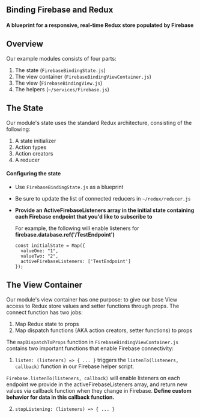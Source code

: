 ## Binding Firebase and Redux
#### A blueprint for a responsive, real-time Redux store populated by Firebase

## Overview
Our example modules consists of four parts:
  1. The state (`FirebaseBindingState.js`)
  2. The view container (`FirebaseBindingViewContainer.js`)
  3. The view (`FirebaseBindingView.js`)
  4. The helpers (`~/services/Firebase.js`)

## The State
Our module's state uses the standard Redux architecture, consisting of the following:
  1. A state initializer
  2. Action types
  3. Action creators
  4. A reducer

#### Configuring the state
* Use `FirebaseBindingState.js` as a blueprint
* Be sure to update the list of connected reducers in `~/redux/reducer.js`
* **Provide an ActiveFirebaseListeners array in the initial state containing each Firebase endpoint that you'd like to subscribe to**

  For example, the following will enable listeners for **firebase.database.ref('/TestEndpoint')**

  ```
  const initialState = Map({
    valueOne: "1",
    valueTwo: "2",
    activeFirebaseListeners: ['TestEndpoint']
  });
  ```

## The View Container
Our module's view container has one purpose: to give our base View access to Redux store values and setter functions through props.
The connect function has two jobs:
  1. Map Redux state to props
  2. Map dispatch functions (AKA action creators, setter functions) to props

The `mapDispatchToProps` function in `FirebaseBindingViewContainer.js` contains two important functions that enable Firebase connectivity:
  1. `listen: (listeners) => { ... }` triggers the `listenTo(listeners, callback)` function in our Firebase helper script.

  `Firebase.listenTo(listeners, callback)` will enable listeners on each endpoint we provide in the activeFirebaseListeners array, and return new values via callback function when they change in Firebase. **Define custom behavior for data in this callback function.**

  2. `stopListening: (listeners) => { ... }`
